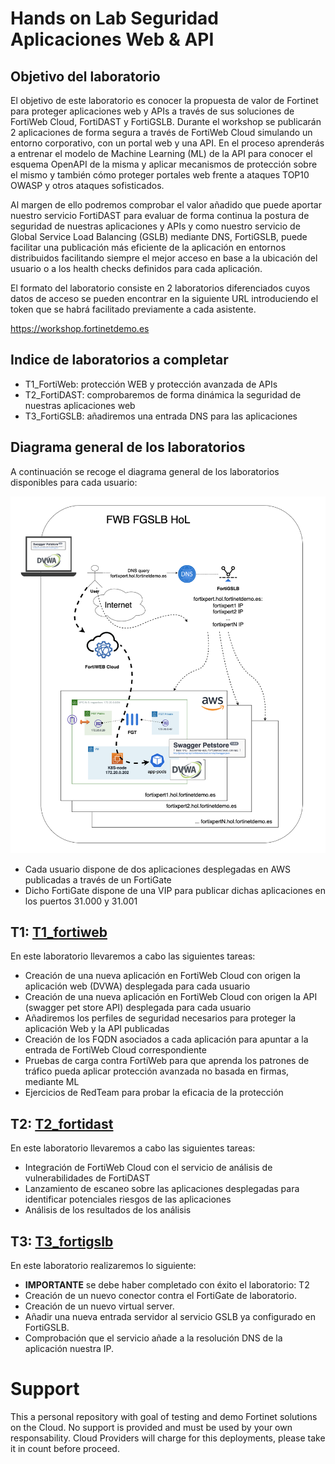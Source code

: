 # Hands on Lab Seguridad Aplicaciones Web & API
## Objetivo del laboratorio
El objetivo de este laboratorio es conocer la propuesta de valor de Fortinet para proteger aplicaciones web y APIs a través de sus soluciones de FortiWeb Cloud, FortiDAST y FortiGSLB. Durante el workshop se publicarán 2 aplicaciones de forma segura a través de FortiWeb Cloud simulando un entorno corporativo, con un portal web y una API. En el proceso aprenderás a entrenar el modelo de Machine Learning (ML) de la API para conocer el esquema OpenAPI de la misma y aplicar mecanismos de protección sobre el mismo y también cómo proteger portales web frente a ataques TOP10 OWASP y otros ataques sofisticados.

Al margen de ello podremos comprobar el valor añadido que puede aportar nuestro servicio FortiDAST para evaluar de forma continua la postura de seguridad de nuestras aplicaciones y APIs y como nuestro servicio de Global Service Load Balancing (GSLB) mediante DNS, FortiGSLB, puede facilitar una publicación más eficiente de la aplicación en entornos distribuidos facilitando siempre el mejor acceso en base a la ubicación del usuario o a los health checks definidos para cada aplicación. 

El formato del laboratorio consiste en 2 laboratorios diferenciados cuyos datos de acceso se pueden encontrar en la siguiente URL introduciendo el token que se habrá facilitado previamente a cada asistente.

https://workshop.fortinetdemo.es

## Indice de laboratorios a completar
* T1_FortiWeb: protección WEB y protección avanzada de APIs
* T2_FortiDAST: comprobaremos de forma dinámica la seguridad de nuestras aplicaciones web
* T3_FortiGSLB: añadiremos una entrada DNS para las aplicaciones

## Diagrama general de los laboratorios

A continuación se recoge el diagrama general de los laboratorios disponibles para cada usuario:

![architecture overview](images/image0.png)

- Cada usuario dispone de dos aplicaciones desplegadas en AWS publicadas a través de un FortiGate
- Dicho FortiGate dispone de una VIP para publicar dichas aplicaciones en los puertos 31.000 y 31.001

## T1: [T1_fortiweb](./T1_fortiweb)

En este laboratorio llevaremos a cabo las siguientes tareas:

- Creación de una nueva aplicación en FortiWeb Cloud con origen la aplicación web (DVWA) desplegada para cada usuario 
- Creación de una nueva aplicación en FortiWeb Cloud con origen la API (swagger pet store API) desplegada para cada usuario
- Añadiremos los perfiles de seguridad necesarios para proteger la aplicación Web y la API publicadas
- Creación de los FQDN asociados a cada aplicación para apuntar a la entrada de FortiWeb Cloud correspondiente
- Pruebas de carga contra FortiWeb para que aprenda los patrones de tráfico pueda aplicar protección avanzada no basada en firmas, mediante ML
- Ejercicios de RedTeam para probar la eficacia de la protección

## T2: [T2_fortidast](./T2_fortidast)

En este laboratorio llevaremos a cabo las siguientes tareas:

- Integración de FortiWeb Cloud con el servicio de análisis de vulnerabilidades de FortiDAST
- Lanzamiento de escaneo sobre las aplicaciones desplegadas para identificar potenciales riesgos de las aplicaciones
- Análisis de los resultados de los análisis

## T3: [T3_fortigslb](./T3_fortigslb)

En este laboratorio realizaremos lo siguiente:
- **IMPORTANTE** se debe haber completado con éxito el laboratorio: T2
- Creación de un nuevo conector contra el FortiGate de laboratorio.
- Creación de un nuevo virtual server.
- Añadir una nueva entrada servidor al servicio GSLB ya configurado en FortiGSLB.
- Comprobación que el servicio añade a la resolución DNS de la aplicación nuestra IP.

# Support
This a personal repository with goal of testing and demo Fortinet solutions on the Cloud. No support is provided and must be used by your own responsability. Cloud Providers will charge for this deployments, please take it in count before proceed.

